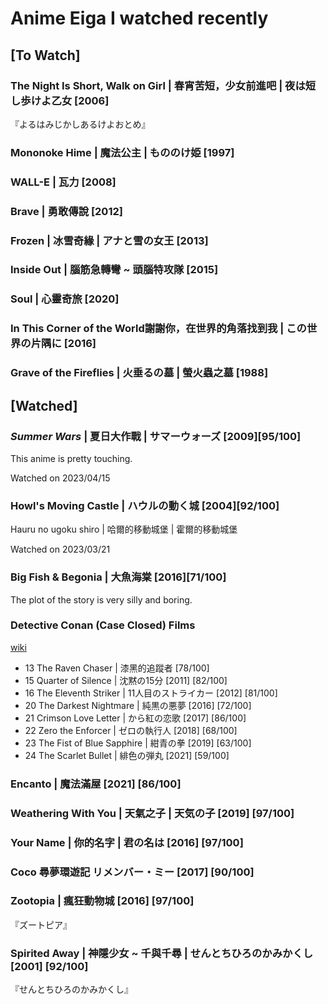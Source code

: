# Anime Eiga I watched recently

## \[To Watch]

### The Night Is Short, Walk on Girl | 春宵苦短，少女前進吧 | 夜は短し歩けよ乙女 \[2006]

『よるはみじかしあるけよおとめ』

### Mononoke Hime | 魔法公主 | もののけ姫 \[1997] <a href="#firstheading" id="firstheading"></a>

### WALL-E | 瓦力 \[2008]

### Brave | 勇敢傳說 \[2012]

### Frozen | 冰雪奇緣 | アナと雪の女王 \[2013]

### Inside Out | 腦筋急轉彎 \~ 頭腦特攻隊 \[2015] <a href="#firstheading" id="firstheading"></a>

### Soul | **心靈奇旅 \[2020]**

### In This Corner of the World謝謝你，在世界的角落找到我 | この世界の片隅に \[2016] <a href="#firstheading" id="firstheading"></a>

### Grave of the Fireflies | 火垂るの墓 | 螢火蟲之墓 \[1988] <a href="#firstheading" id="firstheading"></a>





## \[Watched]

### _Summer Wars_ | 夏日大作戰 | サマーウォーズ \[2009]\[95/100]

This anime is pretty touching.&#x20;

Watched on 2023/04/15

### Howl's Moving Castle | ハウルの動く城 \[2004]\[92/100]

Hauru no ugoku shiro | 哈爾的移動城堡 | 霍爾的移動城堡

Watched on 2023/03/21

### Big Fish & Begonia | 大魚海棠 \[2016]\[71/100]

The plot of the story is very silly and boring.

### Detective Conan (Case Closed) Films

[wiki](https://en.wikipedia.org/wiki/List\_of\_Case\_Closed\_films)

* 13 The Raven Chaser | 漆黑的追蹤者 \[78/100]
* 15 Quarter of Silence | 沈黙の15分 \[2011] \[82/100]
* 16 The Eleventh Striker | 11人目のストライカー \[2012] \[81/100]
* 20 The Darkest Nightmare | 純黒の悪夢 \[2016] \[72/100]
* 21 Crimson Love Letter | から紅の恋歌 \[2017] \[86/100]
* 22 Zero the Enforcer | ゼロの執行人 \[2018] \[68/100]
* 23 The Fist of Blue Sapphire | 紺青の拳 \[2019] \[63/100]
* 24 The Scarlet Bullet | 緋色の弾丸 \[2021] \[59/100]

### Encanto | 魔法滿屋 \[2021] \[86/100]

### Weathering With You | 天氣之子 | 天気の子 \[2019] \[97/100]

### Your Name | 你的名字 | 君の名は \[2016] \[97/100]

### Coco 尋夢環遊記 リメンバー・ミー \[2017] \[90/100]

### Zootopia | 瘋狂動物城 \[2016] \[97/100]

『ズートピア』

### Spirited Away | 神隱少女 \~ 千與千尋 | せんとちひろのかみかくし \[2001] \[92/100]

『せんとちひろのかみかくし』
